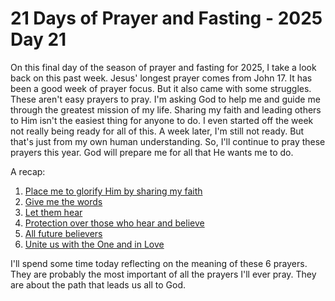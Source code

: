 # 21 Days of Prayer and Fasting - 2025 Day 21

On this final day of the season of prayer and fasting for 2025, I take a look back on this past week. Jesus' longest prayer comes from John 17. It has been a good week of prayer focus. But it also came with some struggles. These aren't easy prayers to pray. I'm asking God to help me and guide me through the greatest mission of my life. Sharing my faith and leading others to Him isn't the easiest thing for anyone to do. I even started off the week not really being ready for all of this. A week later, I'm still not ready. But that's just from my own human understanding. So, I'll continue to pray these prayers this year. God will prepare me for all that He wants me to do.

A recap:

1. [Place me to glorify Him by sharing my faith](/blog/2025/01/19_today-im-not-ready#_21-days-of-prayer-and-fasting)
2. [Give me the words](/blog/2025/01/20_on-the-move#_21-days-of-prayer-and-fasting)
3. [Let them hear](/bible/prayer/journal/2025/01/21_21-days)
4. [Protection over those who hear and believe](/bible/prayer/journal/2025/01/22_21-days)
5. [All future believers](/bible/prayer/journal/2025/01/23_21-days)
6. [Unite us with the One and in Love](/bible/prayer/journal/2025/01/24_21-days)

I'll spend some time today reflecting on the meaning of these 6 prayers. They are probably the most important of all the prayers I'll ever pray. They are about the path that leads us all to God.